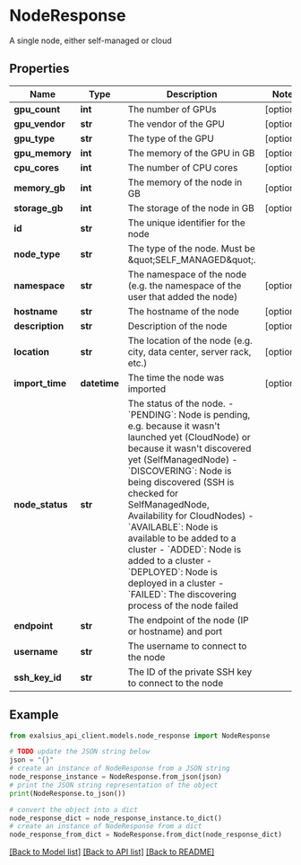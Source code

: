 # NodeResponse

A single node, either self-managed or cloud

## Properties

Name | Type | Description | Notes
------------ | ------------- | ------------- | -------------
**gpu_count** | **int** | The number of GPUs | [optional] 
**gpu_vendor** | **str** | The vendor of the GPU | [optional] 
**gpu_type** | **str** | The type of the GPU | [optional] 
**gpu_memory** | **int** | The memory of the GPU in GB | [optional] 
**cpu_cores** | **int** | The number of CPU cores | [optional] 
**memory_gb** | **int** | The memory of the node in GB | [optional] 
**storage_gb** | **int** | The storage of the node in GB | [optional] 
**id** | **str** | The unique identifier for the node | 
**node_type** | **str** | The type of the node. Must be \&quot;SELF_MANAGED\&quot;. | 
**namespace** | **str** | The namespace of the node (e.g. the namespace of the user that added the node) | [optional] 
**hostname** | **str** | The hostname of the node | [optional] 
**description** | **str** | Description of the node | [optional] 
**location** | **str** | The location of the node (e.g. city, data center, server rack, etc.) | [optional] 
**import_time** | **datetime** | The time the node was imported | [optional] 
**node_status** | **str** | The status of the node. - &#x60;PENDING&#x60;: Node is pending, e.g. because it wasn&#39;t launched yet (CloudNode) or because it wasn&#39;t discovered yet (SelfManagedNode) - &#x60;DISCOVERING&#x60;: Node is being discovered (SSH is checked for SelfManagedNode, Availability for CloudNodes) - &#x60;AVAILABLE&#x60;: Node is available to be added to a cluster - &#x60;ADDED&#x60;: Node is added to a cluster - &#x60;DEPLOYED&#x60;: Node is deployed in a cluster - &#x60;FAILED&#x60;: The discovering process of the node failed  | 
**endpoint** | **str** | The endpoint of the node (IP or hostname) and port | 
**username** | **str** | The username to connect to the node | 
**ssh_key_id** | **str** | The ID of the private SSH key to connect to the node | 

## Example

```python
from exalsius_api_client.models.node_response import NodeResponse

# TODO update the JSON string below
json = "{}"
# create an instance of NodeResponse from a JSON string
node_response_instance = NodeResponse.from_json(json)
# print the JSON string representation of the object
print(NodeResponse.to_json())

# convert the object into a dict
node_response_dict = node_response_instance.to_dict()
# create an instance of NodeResponse from a dict
node_response_from_dict = NodeResponse.from_dict(node_response_dict)
```
[[Back to Model list]](../README.md#documentation-for-models) [[Back to API list]](../README.md#documentation-for-api-endpoints) [[Back to README]](../README.md)


